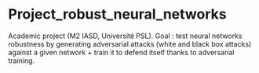 # Project_robust_neural_networks

Academic project (M2 IASD, Université PSL). 
Goal : test neural networks robustness by generating adversarial attacks (white and black box attacks) against a given network + train it to defend itself thanks to adversarial training. 

